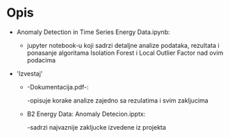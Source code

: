 # Opis
- Anomaly Detection in Time Series Energy Data.ipynb:
  - jupyter notebook-u koji sadrzi detaljne analize podataka, rezultata i ponasanje algoritama Isolation Forest i Local Outlier Factor nad ovim podacima

- 'Izvestaj'
  - -Dokumentacija.pdf-:

    -opisuje korake analize zajedno sa rezulatima i svim zakljucima
  - B2 Energy Data: Anomaly Detecion.ipptx:

    -sadrzi najvaznije zakljucke izvedene iz projekta
